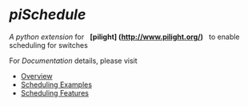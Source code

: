 *piSchedule*   &nbsp;&nbsp;&nbsp;&nbsp;&nbsp; 
==========
*A python extension* for &nbsp;&nbsp;__[pilight] (http://www.pilight.org/)__&nbsp;&nbsp; to enable scheduling for switches      

For <em>Documentation</em> details, please visit     

 * [Overview](https://dl.dropboxusercontent.com/u/35444930/piScheduler/doc_0.3/piSchedulerOverview.md.html)
 * [Scheduling Examples](https://dl.dropboxusercontent.com/u/35444930/piScheduler/doc_0.3/piScheduleExamples.md.html)
 * [Scheduling Features](https://dl.dropboxusercontent.com/u/35444930/piScheduler/doc_0.3/piScheduleFeatures.md.html)

